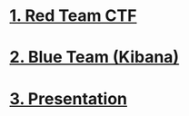 # [1. Red Team CTF](https://github.com/dsteves28/CyberSecurity-Bootcamp/tree/main/20.%20Red%20vs%20Blue/1.%20Red)

# [2. Blue Team (Kibana)](https://github.com/dsteves28/CyberSecurity-Bootcamp/tree/main/20.%20Red%20vs%20Blue/2.%20Blue)

# [3. Presentation](https://github.com/dsteves28/CyberSecurity-Bootcamp/blob/main/20.%20Red%20vs%20Blue/3.%20Presentation/README.pdf)
